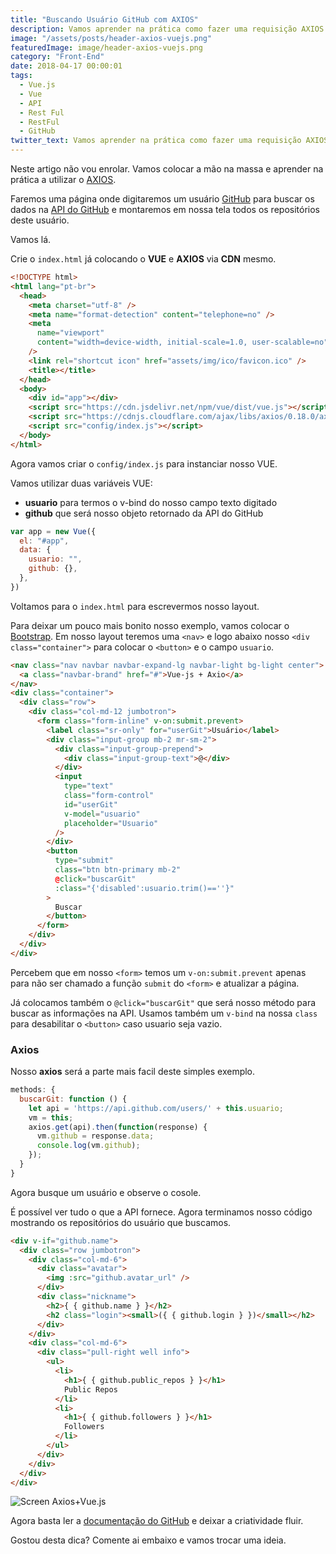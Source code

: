 ```yaml
---
title: "Buscando Usuário GitHub com AXIOS"
description: Vamos aprender na prática como fazer uma requisição AXIOS na API do GitHub.
image: "/assets/posts/header-axios-vuejs.png"
featuredImage: image/header-axios-vuejs.png
category: "Front-End"
date: 2018-04-17 00:00:01
tags:
  - Vue.js
  - Vue
  - API
  - Rest Ful
  - RestFul
  - GitHub
twitter_text: Vamos aprender na prática como fazer uma requisição AXIOS na API do GitHub.
---
```


<!-- ![Axios](/assets/posts/header-axios-vuejs.png) -->

Neste artigo não vou enrolar. Vamos colocar a mão na massa e aprender na prática a utilizar o [AXIOS](https://github.com/axios/axios).

Faremos uma página onde digitaremos um usuário [GitHub](https://github.com/) para buscar os dados na [API do GitHub](https://developer.github.com/v3/) e montaremos em nossa tela todos os repositórios deste usuário.

Vamos lá.

Crie o `index.html` já colocando o **VUE** e **AXIOS** via **CDN** mesmo.

```html
<!DOCTYPE html>
<html lang="pt-br">
  <head>
    <meta charset="utf-8" />
    <meta name="format-detection" content="telephone=no" />
    <meta
      name="viewport"
      content="width=device-width, initial-scale=1.0, user-scalable=no"
    />
    <link rel="shortcut icon" href="assets/img/ico/favicon.ico" />
    <title></title>
  </head>
  <body>
    <div id="app"></div>
    <script src="https://cdn.jsdelivr.net/npm/vue/dist/vue.js"></script>
    <script src="https://cdnjs.cloudflare.com/ajax/libs/axios/0.18.0/axios.js"></script>
    <script src="config/index.js"></script>
  </body>
</html>
```

Agora vamos criar o `config/index.js` para instanciar nosso VUE.

Vamos utilizar duas variáveis VUE:

- **usuario** para termos o v-bind do nosso campo texto digitado
- **github** que será nosso objeto retornado da API do GitHub

```javascript
var app = new Vue({
  el: "#app",
  data: {
    usuario: "",
    github: {},
  },
})
```

Voltamos para o `index.html` para escrevermos nosso layout.

Para deixar um pouco mais bonito nosso exemplo, vamos colocar o [Bootstrap](http://getbootstrap.com/).
Em nosso layout teremos uma `<nav>` e logo abaixo nosso `<div class="container">` para colocar o `<button>` e o campo `usuario`.

```html
<nav class="nav navbar navbar-expand-lg navbar-light bg-light center">
  <a class="navbar-brand" href="#">Vue-js + Axio</a>
</nav>
<div class="container">
  <div class="row">
    <div class="col-md-12 jumbotron">
      <form class="form-inline" v-on:submit.prevent>
        <label class="sr-only" for="userGit">Usuário</label>
        <div class="input-group mb-2 mr-sm-2">
          <div class="input-group-prepend">
            <div class="input-group-text">@</div>
          </div>
          <input
            type="text"
            class="form-control"
            id="userGit"
            v-model="usuario"
            placeholder="Usuario"
          />
        </div>
        <button
          type="submit"
          class="btn btn-primary mb-2"
          @click="buscarGit"
          :class="{'disabled':usuario.trim()==''}"
        >
          Buscar
        </button>
      </form>
    </div>
  </div>
</div>
```

Percebem que em nosso `<form>` temos um `v-on:submit.prevent` apenas para não ser chamado a função `submit` do `<form>` e atualizar a página.

Já colocamos também o `@click="buscarGit"` que será nosso método para buscar as informações na API. Usamos também um `v-bind` na nossa `class` para desabilitar o `<button>` caso usuario seja vazio.

### Axios

Nosso **axios** será a parte mais facil deste simples exemplo.

```javascript
methods: {
  buscarGit: function () {
    let api = 'https://api.github.com/users/' + this.usuario;
    vm = this;
    axios.get(api).then(function(response) {
      vm.github = response.data;
      console.log(vm.github);
    });
  }
}
```

Agora busque um usuário e observe o cosole.

É possível ver tudo o que a API fornece. Agora terminamos nosso código mostrando os repositórios do usuário que buscamos.

```html
<div v-if="github.name">
  <div class="row jumbotron">
    <div class="col-md-6">
      <div class="avatar">
        <img :src="github.avatar_url" />
      </div>
      <div class="nickname">
        <h2>{ { github.name } }</h2>
        <h2 class="login"><small>({ { github.login } })</small></h2>
      </div>
    </div>
    <div class="col-md-6">
      <div class="pull-right well info">
        <ul>
          <li>
            <h1>{ { github.public_repos } }</h1>
            Public Repos
          </li>
          <li>
            <h1>{ { github.followers } }</h1>
            Followers
          </li>
        </ul>
      </div>
    </div>
  </div>
</div>
```

![Screen Axios+Vue.js](/image/screen-axios-vue.png)

Agora basta ler a [documentação do GitHub](https://developer.github.com/v3/) e deixar a criatividade fluir.

Gostou desta dica? Comente ai embaixo e vamos trocar uma ideia.
